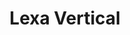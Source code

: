 ---
title: Lexa Vertical
image_primary: img/LEXA_Aplique_1_Vertical_3x3_USA.jpg
description: "LEXA%20is%20a%20wall%20lamp%20with%20a%20conclusive%20look%20given%20its%20measures%A0and%20high%20decorative%20and%20luminic%20features.%20It%20has%20a%20fix%20arm%20holding%20the%20shade%20with%20a%20projection%20from%A0the%20wall%20of%2034%20cm%20and%20it%20is%20produced%20in%20brass%20with%20chrome%A0or%20nickel%20finish.%20Lexa%20FL%20has%20an%20optional%20base%2C%20to%20be%20supplied%20in%20horizontal%A0or%20vertical%20format%20depending%20on%20users%20needs%2C%20both%20formats%A0incorporate%20a%20switch%20on%20the%20front%20part.%20Available%20with%20a%20double%20shade%20made%20of%20translucid%20material.%20For%20a%20higher%20resistance%20to%20heat%2C%20inner%20shade%20has%20a%20white%A0polyester%20support%20and%20outer%20shade%20comes%20in%20glass%20PVC.%0A%0A"
designer: Joana Bover
image_thumb: img/LEXA_Aplique_1_Vertical_1x1_USA.jpg
href: https://www.bover.es/en/lamp/lexa-vertical/
tags: 
  - bover
  - Wall
  - Indoor
  - indoor-lamps
category: indoor-lamps
subtitle: 
manufacturer: Bover
slug: /manufacturers/bover/indoor-lamps/joana-bover-lexa-vertical
---